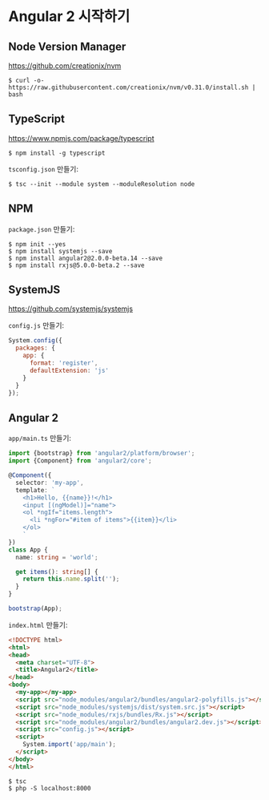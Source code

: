 # Angular 2 시작하기

## Node Version Manager

https://github.com/creationix/nvm

```
$ curl -o- https://raw.githubusercontent.com/creationix/nvm/v0.31.0/install.sh | bash
```

## TypeScript

https://www.npmjs.com/package/typescript

```
$ npm install -g typescript
```

`tsconfig.json` 만들기:
```
$ tsc --init --module system --moduleResolution node
```

## NPM

`package.json` 만들기:
```
$ npm init --yes
$ npm install systemjs --save
$ npm install angular2@2.0.0-beta.14 --save
$ npm install rxjs@5.0.0-beta.2 --save
```

## SystemJS

https://github.com/systemjs/systemjs

`config.js` 만들기:
```javascript
System.config({
  packages: {
    app: {
      format: 'register',
      defaultExtension: 'js'
    }
  }
});
```

## Angular 2

`app/main.ts` 만들기:
```typescript
import {bootstrap} from 'angular2/platform/browser';
import {Component} from 'angular2/core';

@Component({
  selector: 'my-app',
  template: `
    <h1>Hello, {{name}}!</h1>
    <input [(ngModel)]="name">
    <ol *ngIf="items.length">
      <li *ngFor="#item of items">{{item}}</li>
    </ol>
    `
})
class App {
  name: string = 'world';

  get items(): string[] {
    return this.name.split('');
  }
}

bootstrap(App);
```

`index.html` 만들기:
```html
<!DOCTYPE html>
<html>
<head>
  <meta charset="UTF-8">
  <title>Angular2</title>
</head>
<body>
  <my-app></my-app>
  <script src="node_modules/angular2/bundles/angular2-polyfills.js"></script>
  <script src="node_modules/systemjs/dist/system.src.js"></script>
  <script src="node_modules/rxjs/bundles/Rx.js"></script>
  <script src="node_modules/angular2/bundles/angular2.dev.js"></script>
  <script src="config.js"></script>
  <script>
    System.import('app/main');
  </script>
</body>
</html>
```

```
$ tsc
$ php -S localhost:8000
```
